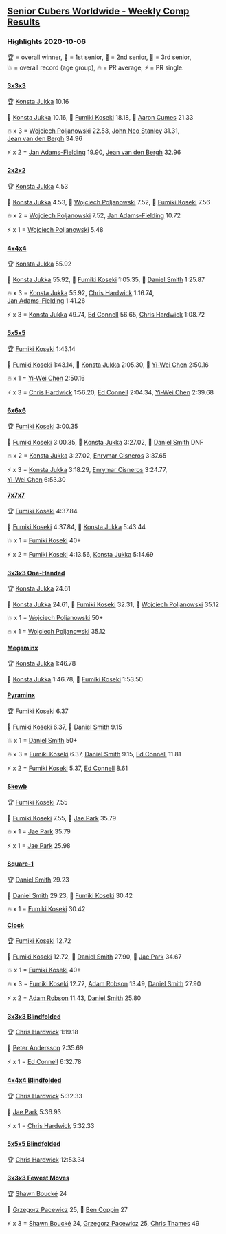 <style>table {white-space: nowrap;}</style>
<link rel="stylesheet" type="text/css" href="/scw-comp/css/flags.css" />

## [Senior Cubers Worldwide - Weekly Comp Results](/scw-comp/results/)
### Highlights 2020-10-06

<span style="white-space: nowrap;">🏆 = overall winner</span>, <span style="white-space: nowrap;">🥇 = 1st senior</span>, <span style="white-space: nowrap;">🥈 = 2nd senior</span>, <span style="white-space: nowrap;">🥉 = 3rd senior</span>, <span style="white-space: nowrap;">💥 = overall record (age group)</span>, <span style="white-space: nowrap;">🔥 = PR average</span>, <span style="white-space: nowrap;">⚡ = PR single</span>.

#### [3x3x3](333.md)

<span style="white-space: nowrap;">🏆 [Konsta Jukka](../../persons/konsta_jukka/333.md) 10.16</span>

<span style="white-space: nowrap;">🥇 [Konsta Jukka](../../persons/konsta_jukka/333.md) 10.16</span>, <span style="white-space: nowrap;">🥈 [Fumiki Koseki](../../persons/fumiki_koseki/333.md) 18.18</span>, <span style="white-space: nowrap;">🥉 [Aaron Cumes](../../persons/aaron_cumes/333.md) 21.33</span>

🔥 x 3 = <span style="white-space: nowrap;">[Wojciech Poljanowski](../../persons/wojciech_poljanowski/333.md) 22.53</span>, <span style="white-space: nowrap;">[John Neo Stanley](../../persons/john_neo_stanley/333.md) 31.31</span>, <span style="white-space: nowrap;">[Jean van den Bergh](../../persons/jean_van_den_bergh/333.md) 34.96</span>

⚡ x 2 = <span style="white-space: nowrap;">[Jan Adams-Fielding](../../persons/jan_adams_fielding/333.md) 19.90</span>, <span style="white-space: nowrap;">[Jean van den Bergh](../../persons/jean_van_den_bergh/333.md) 32.96</span>

#### [2x2x2](222.md)

<span style="white-space: nowrap;">🏆 [Konsta Jukka](../../persons/konsta_jukka/222.md) 4.53</span>

<span style="white-space: nowrap;">🥇 [Konsta Jukka](../../persons/konsta_jukka/222.md) 4.53</span>, <span style="white-space: nowrap;">🥈 [Wojciech Poljanowski](../../persons/wojciech_poljanowski/222.md) 7.52</span>, <span style="white-space: nowrap;">🥉 [Fumiki Koseki](../../persons/fumiki_koseki/222.md) 7.56</span>

🔥 x 2 = <span style="white-space: nowrap;">[Wojciech Poljanowski](../../persons/wojciech_poljanowski/222.md) 7.52</span>, <span style="white-space: nowrap;">[Jan Adams-Fielding](../../persons/jan_adams_fielding/222.md) 10.72</span>

⚡ x 1 = <span style="white-space: nowrap;">[Wojciech Poljanowski](../../persons/wojciech_poljanowski/222.md) 5.48</span>

#### [4x4x4](444.md)

<span style="white-space: nowrap;">🏆 [Konsta Jukka](../../persons/konsta_jukka/444.md) 55.92</span>

<span style="white-space: nowrap;">🥇 [Konsta Jukka](../../persons/konsta_jukka/444.md) 55.92</span>, <span style="white-space: nowrap;">🥈 [Fumiki Koseki](../../persons/fumiki_koseki/444.md) 1:05.35</span>, <span style="white-space: nowrap;">🥉 [Daniel Smith](../../persons/daniel_smith/444.md) 1:25.87</span>

🔥 x 3 = <span style="white-space: nowrap;">[Konsta Jukka](../../persons/konsta_jukka/444.md) 55.92</span>, <span style="white-space: nowrap;">[Chris Hardwick](../../persons/chris_hardwick/444.md) 1:16.74</span>, <span style="white-space: nowrap;">[Jan Adams-Fielding](../../persons/jan_adams_fielding/444.md) 1:41.26</span>

⚡ x 3 = <span style="white-space: nowrap;">[Konsta Jukka](../../persons/konsta_jukka/444.md) 49.74</span>, <span style="white-space: nowrap;">[Ed Connell](../../persons/ed_connell/444.md) 56.65</span>, <span style="white-space: nowrap;">[Chris Hardwick](../../persons/chris_hardwick/444.md) 1:08.72</span>

#### [5x5x5](555.md)

<span style="white-space: nowrap;">🏆 [Fumiki Koseki](../../persons/fumiki_koseki/555.md) 1:43.14</span>

<span style="white-space: nowrap;">🥇 [Fumiki Koseki](../../persons/fumiki_koseki/555.md) 1:43.14</span>, <span style="white-space: nowrap;">🥈 [Konsta Jukka](../../persons/konsta_jukka/555.md) 2:05.30</span>, <span style="white-space: nowrap;">🥉 [Yi-Wei Chen](../../persons/yi_wei_chen/555.md) 2:50.16</span>

🔥 x 1 = <span style="white-space: nowrap;">[Yi-Wei Chen](../../persons/yi_wei_chen/555.md) 2:50.16</span>

⚡ x 3 = <span style="white-space: nowrap;">[Chris Hardwick](../../persons/chris_hardwick/555.md) 1:56.20</span>, <span style="white-space: nowrap;">[Ed Connell](../../persons/ed_connell/555.md) 2:04.34</span>, <span style="white-space: nowrap;">[Yi-Wei Chen](../../persons/yi_wei_chen/555.md) 2:39.68</span>

#### [6x6x6](666.md)

<span style="white-space: nowrap;">🏆 [Fumiki Koseki](../../persons/fumiki_koseki/666.md) 3:00.35</span>

<span style="white-space: nowrap;">🥇 [Fumiki Koseki](../../persons/fumiki_koseki/666.md) 3:00.35</span>, <span style="white-space: nowrap;">🥈 [Konsta Jukka](../../persons/konsta_jukka/666.md) 3:27.02</span>, <span style="white-space: nowrap;">🥉 [Daniel Smith](../../persons/daniel_smith/666.md) DNF</span>

🔥 x 2 = <span style="white-space: nowrap;">[Konsta Jukka](../../persons/konsta_jukka/666.md) 3:27.02</span>, <span style="white-space: nowrap;">[Enrymar Cisneros](../../persons/enrymar_cisneros/666.md) 3:37.65</span>

⚡ x 3 = <span style="white-space: nowrap;">[Konsta Jukka](../../persons/konsta_jukka/666.md) 3:18.29</span>, <span style="white-space: nowrap;">[Enrymar Cisneros](../../persons/enrymar_cisneros/666.md) 3:24.77</span>, <span style="white-space: nowrap;">[Yi-Wei Chen](../../persons/yi_wei_chen/666.md) 6:53.30</span>

#### [7x7x7](777.md)

<span style="white-space: nowrap;">🏆 [Fumiki Koseki](../../persons/fumiki_koseki/777.md) 4:37.84</span>

<span style="white-space: nowrap;">🥇 [Fumiki Koseki](../../persons/fumiki_koseki/777.md) 4:37.84</span>, <span style="white-space: nowrap;">🥈 [Konsta Jukka](../../persons/konsta_jukka/777.md) 5:43.44</span>

💥 x 1 = <span style="white-space: nowrap;">[Fumiki Koseki](../../persons/fumiki_koseki/777.md) 40+</span>

⚡ x 2 = <span style="white-space: nowrap;">[Fumiki Koseki](../../persons/fumiki_koseki/777.md) 4:13.56</span>, <span style="white-space: nowrap;">[Konsta Jukka](../../persons/konsta_jukka/777.md) 5:14.69</span>

#### [3x3x3 One-Handed](333oh.md)

<span style="white-space: nowrap;">🏆 [Konsta Jukka](../../persons/konsta_jukka/333oh.md) 24.61</span>

<span style="white-space: nowrap;">🥇 [Konsta Jukka](../../persons/konsta_jukka/333oh.md) 24.61</span>, <span style="white-space: nowrap;">🥈 [Fumiki Koseki](../../persons/fumiki_koseki/333oh.md) 32.31</span>, <span style="white-space: nowrap;">🥉 [Wojciech Poljanowski](../../persons/wojciech_poljanowski/333oh.md) 35.12</span>

💥 x 1 = <span style="white-space: nowrap;">[Wojciech Poljanowski](../../persons/wojciech_poljanowski/333oh.md) 50+</span>

🔥 x 1 = <span style="white-space: nowrap;">[Wojciech Poljanowski](../../persons/wojciech_poljanowski/333oh.md) 35.12</span>

#### [Megaminx](minx.md)

<span style="white-space: nowrap;">🏆 [Konsta Jukka](../../persons/konsta_jukka/minx.md) 1:46.78</span>

<span style="white-space: nowrap;">🥇 [Konsta Jukka](../../persons/konsta_jukka/minx.md) 1:46.78</span>, <span style="white-space: nowrap;">🥈 [Fumiki Koseki](../../persons/fumiki_koseki/minx.md) 1:53.50</span>

#### [Pyraminx](pyram.md)

<span style="white-space: nowrap;">🏆 [Fumiki Koseki](../../persons/fumiki_koseki/pyram.md) 6.37</span>

<span style="white-space: nowrap;">🥇 [Fumiki Koseki](../../persons/fumiki_koseki/pyram.md) 6.37</span>, <span style="white-space: nowrap;">🥈 [Daniel Smith](../../persons/daniel_smith/pyram.md) 9.15</span>

💥 x 1 = <span style="white-space: nowrap;">[Daniel Smith](../../persons/daniel_smith/pyram.md) 50+</span>

🔥 x 3 = <span style="white-space: nowrap;">[Fumiki Koseki](../../persons/fumiki_koseki/pyram.md) 6.37</span>, <span style="white-space: nowrap;">[Daniel Smith](../../persons/daniel_smith/pyram.md) 9.15</span>, <span style="white-space: nowrap;">[Ed Connell](../../persons/ed_connell/pyram.md) 11.81</span>

⚡ x 2 = <span style="white-space: nowrap;">[Fumiki Koseki](../../persons/fumiki_koseki/pyram.md) 5.37</span>, <span style="white-space: nowrap;">[Ed Connell](../../persons/ed_connell/pyram.md) 8.61</span>

#### [Skewb](skewb.md)

<span style="white-space: nowrap;">🏆 [Fumiki Koseki](../../persons/fumiki_koseki/skewb.md) 7.55</span>

<span style="white-space: nowrap;">🥇 [Fumiki Koseki](../../persons/fumiki_koseki/skewb.md) 7.55</span>, <span style="white-space: nowrap;">🥈 [Jae Park](../../persons/jae_park/skewb.md) 35.79</span>

🔥 x 1 = <span style="white-space: nowrap;">[Jae Park](../../persons/jae_park/skewb.md) 35.79</span>

⚡ x 1 = <span style="white-space: nowrap;">[Jae Park](../../persons/jae_park/skewb.md) 25.98</span>

#### [Square-1](sq1.md)

<span style="white-space: nowrap;">🏆 [Daniel Smith](../../persons/daniel_smith/sq1.md) 29.23</span>

<span style="white-space: nowrap;">🥇 [Daniel Smith](../../persons/daniel_smith/sq1.md) 29.23</span>, <span style="white-space: nowrap;">🥈 [Fumiki Koseki](../../persons/fumiki_koseki/sq1.md) 30.42</span>

🔥 x 1 = <span style="white-space: nowrap;">[Fumiki Koseki](../../persons/fumiki_koseki/sq1.md) 30.42</span>

#### [Clock](clock.md)

<span style="white-space: nowrap;">🏆 [Fumiki Koseki](../../persons/fumiki_koseki/clock.md) 12.72</span>

<span style="white-space: nowrap;">🥇 [Fumiki Koseki](../../persons/fumiki_koseki/clock.md) 12.72</span>, <span style="white-space: nowrap;">🥈 [Daniel Smith](../../persons/daniel_smith/clock.md) 27.90</span>, <span style="white-space: nowrap;">🥉 [Jae Park](../../persons/jae_park/clock.md) 34.67</span>

💥 x 1 = <span style="white-space: nowrap;">[Fumiki Koseki](../../persons/fumiki_koseki/clock.md) 40+</span>

🔥 x 3 = <span style="white-space: nowrap;">[Fumiki Koseki](../../persons/fumiki_koseki/clock.md) 12.72</span>, <span style="white-space: nowrap;">[Adam Robson](../../persons/adam_robson/clock.md) 13.49</span>, <span style="white-space: nowrap;">[Daniel Smith](../../persons/daniel_smith/clock.md) 27.90</span>

⚡ x 2 = <span style="white-space: nowrap;">[Adam Robson](../../persons/adam_robson/clock.md) 11.43</span>, <span style="white-space: nowrap;">[Daniel Smith](../../persons/daniel_smith/clock.md) 25.80</span>

#### [3x3x3 Blindfolded](333bf.md)

<span style="white-space: nowrap;">🏆 [Chris Hardwick](../../persons/chris_hardwick/333bf.md) 1:19.18</span>

<span style="white-space: nowrap;">🥇 [Peter Andersson](../../persons/peter_andersson/333bf.md) 2:35.69</span>

⚡ x 1 = <span style="white-space: nowrap;">[Ed Connell](../../persons/ed_connell/333bf.md) 6:32.78</span>

#### [4x4x4 Blindfolded](444bf.md)

<span style="white-space: nowrap;">🏆 [Chris Hardwick](../../persons/chris_hardwick/444bf.md) 5:32.33</span>

<span style="white-space: nowrap;">🥇 [Jae Park](../../persons/jae_park/444bf.md) 5:36.93</span>

⚡ x 1 = <span style="white-space: nowrap;">[Chris Hardwick](../../persons/chris_hardwick/444bf.md) 5:32.33</span>

#### [5x5x5 Blindfolded](555bf.md)

<span style="white-space: nowrap;">🏆 [Chris Hardwick](../../persons/chris_hardwick/555bf.md) 12:53.34</span>

#### [3x3x3 Fewest Moves](333fm.md)

<span style="white-space: nowrap;">🏆 [Shawn Boucké](../../persons/shawn_boucke/333fm.md) 24</span>

<span style="white-space: nowrap;">🥇 [Grzegorz Pacewicz](../../persons/grzegorz_pacewicz/333fm.md) 25</span>, <span style="white-space: nowrap;">🥈 [Ben Coppin](../../persons/ben_coppin/333fm.md) 27</span>

⚡ x 3 = <span style="white-space: nowrap;">[Shawn Boucké](../../persons/shawn_boucke/333fm.md) 24</span>, <span style="white-space: nowrap;">[Grzegorz Pacewicz](../../persons/grzegorz_pacewicz/333fm.md) 25</span>, <span style="white-space: nowrap;">[Chris Thames](../../persons/chris_thames/333fm.md) 49</span>


<!-- Global site tag (gtag.js) - Google Analytics -->
<script async src="https://www.googletagmanager.com/gtag/js?id=UA-86348435-3"></script>
<script>window.dataLayer = window.dataLayer || []; function gtag() {dataLayer.push(arguments);} gtag('js', new Date()); gtag('config', 'UA-86348435-3');</script>
